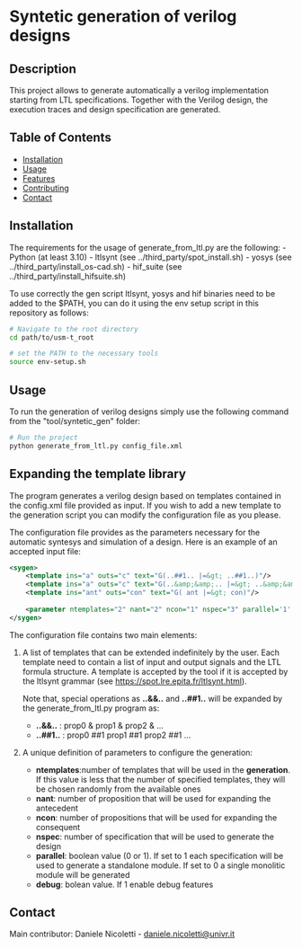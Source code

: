 # Syntetic generation of verilog designs

## Description
This project allows to generate automatically a verilog implementation starting from LTL specifications. Together with the Verilog design, the execution traces and design specification are generated.

## Table of Contents
- [Installation](#installation)
- [Usage](#usage)
- [Features](#features)
- [Contributing](#contributing)
- [Contact](#contact)

## Installation
The requirements for the usage of generate_from_ltl.py are the following:
    - Python (at least 3.10)
    - ltlsynt (see ../third_party/spot_install.sh)
    - yosys (see ../third_party/install_os-cad.sh)
    - hif_suite (see ../third_party/install_hifsuite.sh)

To use correctly the gen script ltlsynt, yosys and hif binaries need to be added to the $PATH, you can do it using the env setup script in this repository as follows:
```bash
# Navigate to the root directory
cd path/to/usm-t_root

# set the PATH to the necessary tools
source env-setup.sh

```

## Usage
To run the generation of verilog designs simply use the following command from the "tool/syntetic_gen" folder: 

```bash
# Run the project
python generate_from_ltl.py config_file.xml
```

## Expanding the template library

The program generates a verilog design based on templates contained in the config.xml file provided as input. If you wish to add a new template to the generation script you can modify the configuration file as you please.

The configuration file provides as the parameters necessary for the automatic syntesys and simulation of a design.
Here is an example of an accepted input file:

```xml
<sygen>
    <template ins="a" outs="c" text="G(..##1.. |=&gt; ..##1..)"/>
    <template ins="a" outs="c" text="G(..&amp;&amp;.. |=&gt; ..&amp;&amp;..)"/>
    <template ins="ant" outs="con" text="G( ant |=&gt; con)"/>
    
    <parameter ntemplates="2" nant="2" ncon="1" nspec="3" parallel='1' />
</sygen>

```

The configuration file contains two main elements:

1. A list of templates that can be extended indefinitely by the user. Each template need to contain a list of input and output signals and the LTL formula structure. A template is accepted by the tool if it is accepted by the ltlsynt grammar (see https://spot.lre.epita.fr/ltlsynt.html).

    Note that, special operations as **..&&..** and **..##1..** will be expanded by the generate_from_ltl.py program as:
    -  **..&&..** : prop0 & prop1 & prop2 & ...
    -  **..##1..** : prop0 ##1 prop1 ##1 prop2 ##1 ...

2. A unique definition of parameters to configure the generation:
    - **ntemplates**:number of templates that will be used in the **generation**. If this value is less that the number of specified templates, they will be chosen randomly from the available ones 
    - **nant**: number of proposition that will be used for expanding the antecedent
    - **ncon**: number of propositions that will be used for expanding the consequent
    - **nspec**: number of specification that will be used to generate the design
    - **parallel**: boolean value (0 or 1). If set to 1 each specification will be used to generate a standalone module. If set to 0 a single monolitic module will be generated
    - **debug**: bolean value. If 1 enable debug features


## Contact
Main contributor: Daniele Nicoletti - daniele.nicoletti@univr.it